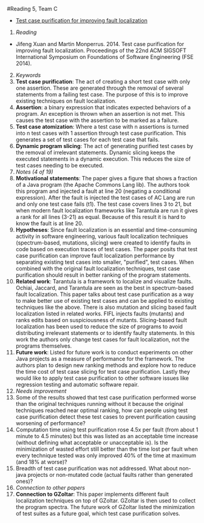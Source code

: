 #Reading 5, Team C
* [Test case purification for improving fault localization](http://dl.acm.org/citation.cfm?id=2635906)

1. *Reading*
  + Jifeng Xuan and Martin Monperrus. 2014. Test case purification for improving fault localization. Proceedings of the 22nd ACM SIGSOFT International Symposium on Foundations of Software Engineering (FSE 2014).
2. *Keywords*
  1. **Test case purification**: The act of creating a short test case with only one assertion. These are generated through the removal of several statements from a failing test case. The purpose of this is to improve existing techniques on fault localization.
  2. **Assertion**: a binary expression that indicates expected behaviors of a program. An exception is thrown when an assertion is not met. This causes the test case with the assertion to be marked as a failure.
  3. **Test case atomization**: Where a test case with n assertions is turned into n test cases with 1 assertion through test case purification. This generates a set of test cases for each test case that fails.
  4. **Dynamic program slicing**: The act of generating purified test cases by the removal of irrelevant statements. Dynamic slicing keeps the executed statements in a dynamic execution. This reduces the size of test cases needing to be executed.
3. *Notes (4 of 19)*
  1. **Motivational statements**: The paper gives a figure that shows a fraction of a Java program (the Apache Commons Lang lib). The authors took this program and injected a fault at line 20 (negating a conditional expression). After the fault is injected the test cases of AC Lang are run and only one test case fails (t1). The test case covers lines 3 to 21, but when modern fault localization frameworks like Tarantula are run it gives a rank for all lines (3-21) as equal. Because of this result it is hard to know the fault is at line 20.
  2. **Hypotheses**: Since fault localization is an essential and time-consuming activity in software engineering, various fault localization techniques (spectrum-based, mutations, slicing) were created to identify faults in code based on execution traces of test cases. The paper posits that test case purification can improve fault localization performance by separating existing test cases into smaller, "purified", test cases. When combined with the original fault localization techniques, test case purification should result in better ranking of the program statements.
  3. **Related work**: Tarantula is a framework to localize and visualize faults. Ochiai, Jaccard, and Tarantula are seen as the best in spectrum-based fault localization. This paper talks about test case purification as a way to make better use of existing test cases and can be applied to existing techniques like the above. There is also mutation and slicing based fault localization listed in related works. FIFL injects faults (mutants) and ranks edits based on suspiciousness of mutants. Slicing-based fault localization has been used to reduce the size of programs to avoid distributing irrelevant statements or to identify faulty statements. In this work the authors only change test cases for fault localization, not the programs themselves.
  4. **Future work**: Listed for future work is to conduct experiments on other Java projects as a measure of performance for the framework. The authors plan to design new ranking methods and explore how to reduce the time cost of test case slicing for test case purification. Lastly they would like to apply test case purification to other software issues like regression testing and automatic software repair.
4. *Needs improvement*
  1. Some of the results showed that test case purification performed worse than the original techniques running without it because the original techniques reached near optimal ranking, how can people using test case purification detect these test cases to prevent purification causing worsening of performance?
  2. Computation time using test purification rose 4.5x per fault (from about 1 minute to 4.5 minutes) but this was listed as an acceptable time increase (without defining what acceptable or unacceptable is). Is the minimization of wasted effort still better than the time lost per fault when every technique tested was only improved 40% of the time at maximum (and 18% at worse)?
  3. Breadth of test case purification was not addressed. What about non-java projects or non-mutated code (actual faults rather than generated ones)?
5. *Connection to other papers*
  1. **Connection to GZoltar**: This paper implements different fault localization techniques on top of GZoltar. GZoltar is then used to collect the program spectra. The future work of GZoltar listed the minimization of test suites as a future goal, which test case purification solves.
